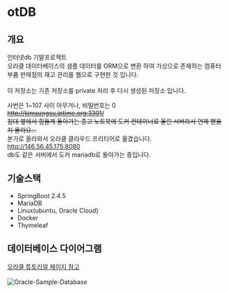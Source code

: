 # otDB
## 개요
인터넷db 기말프로젝트<br>
오라클 데이터베이스의 샘플 데이터를 ORM으로 변환 하여 가상으로 존재하는 컴퓨터 부품 판매점의 재고 관리를 웹으로 구현한 것 입니다. <br>
<br>
이 저장소는 기존 저장소를 private 처리 후 다시 생성된 저장소 입니다. <br>


사번은 1~107 사이 아무거나, 비밀번호는 0 <br>
~~http://kimsungsu.iptime.org:3301/~~
<br>
~~침대 옆에서 힘들게 돌아가는 중고 노트북에 도커 컨테이너로 올린 서버라서 언제 뻗을지 몰라요...~~<br>
본가로 올라와서 오라클 클라우드 프리티어로 옮겼습니다. <br>
http://146.56.45.175:8080 <br>
db도 같은 서버에서 도커 mariadb로 돌아가는 중입니다.

## 기술스택
* SpringBoot 2.4.5
* MariaDB
* Linux(ubuntu, Oracle Cloud)
* Docker
* Thymeleaf

## 데이터베이스 다이어그램

[오라클 튜토리얼 페이지 참고](https://www.oracletutorial.com/getting-started/oracle-sample-database/)
<br><br>
![Oracle-Sample-Database](https://user-images.githubusercontent.com/61815697/155689295-c9a21430-4891-416a-979f-e6f240e0c595.png)

